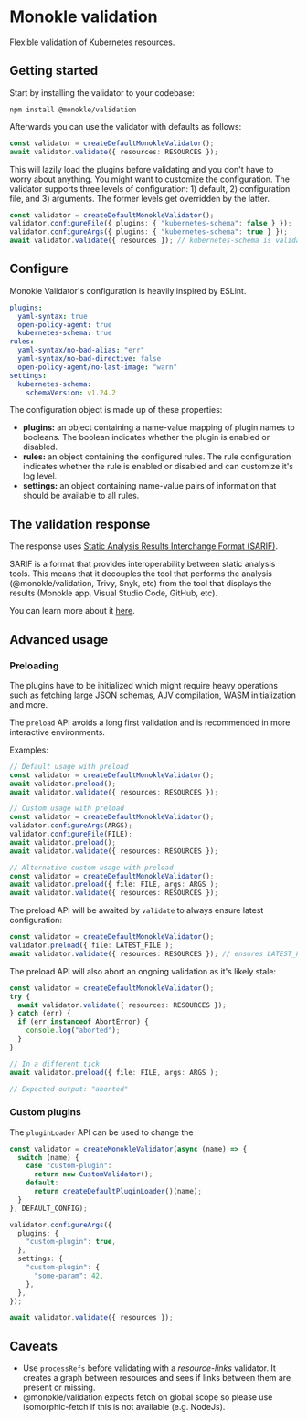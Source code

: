 # Monokle validation

Flexible validation of Kubernetes resources.

## Getting started

Start by installing the validator to your codebase:

```
npm install @monokle/validation
```

Afterwards you can use the validator with defaults as follows:

```typescript
const validator = createDefaultMonokleValidator();
await validator.validate({ resources: RESOURCES });
```

This will lazily load the plugins before validating and you don't have to worry about anything.
You might want to customize the configuration. The validator supports three levels of configuration: 1) default, 2) configuration file, and 3) arguments. The former levels get overridden by the latter.

```typescript
const validator = createDefaultMonokleValidator();
validator.configureFile({ plugins: { "kubernetes-schema": false } });
validator.configureArgs({ plugins: { "kubernetes-schema": true } });
await validator.validate({ resources }); // kubernetes-schema is validated.
```

## Configure

Monokle Validator's configuration is heavily inspired by ESLint.

```yaml
plugins:
  yaml-syntax: true
  open-policy-agent: true
  kubernetes-schema: true
rules:
  yaml-syntax/no-bad-alias: "err"
  yaml-syntax/no-bad-directive: false
  open-policy-agent/no-last-image: "warn"
settings:
  kubernetes-schema:
    schemaVersion: v1.24.2
```

The configuration object is made up of these properties:

- **plugins:** an object containing a name-value mapping of plugin names to booleans. The boolean indicates whether the plugin is enabled or disabled.
- **rules:** an object containing the configured rules. The rule configuration indicates whether the rule is enabled or disabled and can customize it's log level.
- **settings:** an object containing name-value pairs of information that should be available to all rules.

## The validation response

The response uses [Static Analysis Results Interchange Format (SARIF)](https://docs.oasis-open.org/sarif/sarif/v2.1.0/csprd01/sarif-v2.1.0-csprd01.html).

SARIF is a format that provides interoperability between static analysis tools. This means that it decouples the tool that performs the analysis (@monokle/validation, Trivy, Snyk, etc) from the tool that displays the results (Monokle app, Visual Studio Code, GitHub, etc).

You can learn more about it [here](https://docs.github.com/en/code-security/code-scanning/integrating-with-code-scanning/sarif-support-for-code-scanning).

## Advanced usage

### Preloading

The plugins have to be initialized which might require heavy operations such as fetching large JSON schemas, AJV compilation, WASM initialization and more.

The `preload` API avoids a long first validation and is recommended in more interactive environments.

Examples:

```typescript
// Default usage with preload
const validator = createDefaultMonokleValidator();
await validator.preload();
await validator.validate({ resources: RESOURCES });

// Custom usage with preload
const validator = createDefaultMonokleValidator();
validator.configureArgs(ARGS);
validator.configureFile(FILE);
await validator.preload();
await validator.validate({ resources: RESOURCES });

// Alternative custom usage with preload
const validator = createDefaultMonokleValidator();
await validator.preload({ file: FILE, args: ARGS );
await validator.validate({ resources: RESOURCES });
```

The preload API will be awaited by `validate` to always ensure latest configuration:

```typescript
const validator = createDefaultMonokleValidator();
validator.preload({ file: LATEST_FILE );
await validator.validate({ resources: RESOURCES }); // ensures LATEST_FILE
```

The preload API will also abort an ongoing validation as it's likely stale:

```typescript
const validator = createDefaultMonokleValidator();
try {
  await validator.validate({ resources: RESOURCES });
} catch (err) {
  if (err instanceof AbortError) {
    console.log("aborted");
  }
}

// In a different tick
await validator.preload({ file: FILE, args: ARGS );

// Expected output: "aborted"
```

### Custom plugins

The `pluginLoader` API can be used to change the

```typescript
const validator = createMonokleValidator(async (name) => {
  switch (name) {
    case "custom-plugin":
      return new CustomValidator();
    default:
      return createDefaultPluginLoader()(name);
  }
}, DEFAULT_CONFIG);

validator.configureArgs({
  plugins: {
    "custom-plugin": true,
  },
  settings: {
    "custom-plugin": {
      "some-param": 42,
    },
  },
});

await validator.validate({ resources });
```

## Caveats

- Use `processRefs` before validating with a _resource-links_ validator. It creates a graph between resources and sees if links between them are present or missing.
- @monokle/validation expects fetch on global scope so please use isomorphic-fetch if this is not available (e.g. NodeJs).

